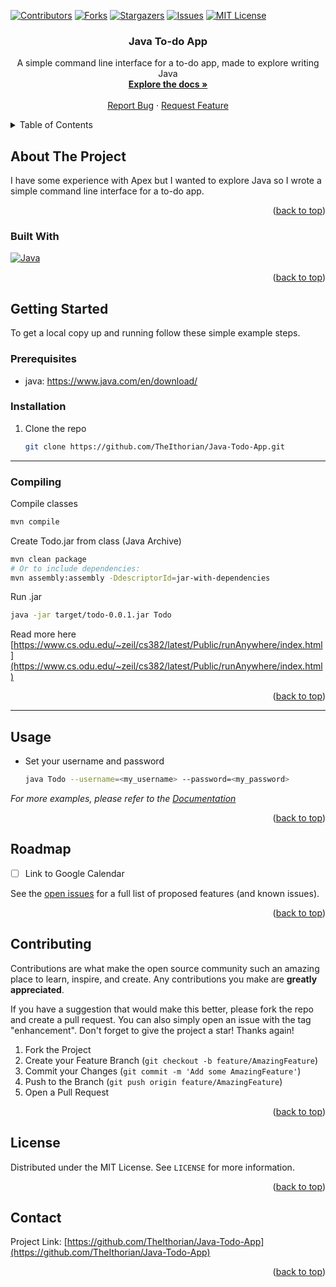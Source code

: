 <a name="readme-top"></a>

[![Contributors][contributors-shield]][contributors-url]
[![Forks][forks-shield]][forks-url]
[![Stargazers][stars-shield]][stars-url]
[![Issues][issues-shield]][issues-url]
[![MIT License][license-shield]][license-url]

<h3 align="center">Java To-do App</h3>
<div>
  <p align="center">
    A simple command line interface for a to-do app, made to explore writing Java
    <br />
    <a href="https://github.com/TheIthorian/Java-Todo-App"><strong>Explore the docs »</strong></a>
    <br />
    <br />
    <a href="https://github.com/TheIthorian/Java-Todo-App/issues">Report Bug</a>
    ·
    <a href="https://github.com/TheIthorian/Java-Todo-App/issues">Request Feature</a>
  </p>
</div>

<!-- TABLE OF CONTENTS -->
<details>
  <summary>Table of Contents</summary>
  <ol>
    <li>
      <a href="#about-the-project">About The Project</a>
      <ul>
        <li><a href="#built-with">Built With</a></li>
      </ul>
    </li>
    <li>
      <a href="#getting-started">Getting Started</a>
      <ul>
        <li><a href="#prerequisites">Prerequisites</a></li>
        <li><a href="#installation">Installation</a></li>
      </ul>
    </li>
    <li><a href="#usage">Usage</a></li>
    <li><a href="#roadmap">Roadmap</a></li>
    <li><a href="#contributing">Contributing</a></li>
    <li><a href="#license">License</a></li>
    <li><a href="#contact">Contact</a></li>
    <li><a href="#acknowledgments">Acknowledgments</a></li>
  </ol>
</details>

<!-- ABOUT THE PROJECT -->

## About The Project

<!-- [![Java To-do App Screen Shot][product-screenshot]](https://example.com) -->

I have some experience with Apex but I wanted to explore Java so I wrote a simple command line interface for a to-do app.

<p align="right">(<a href="#readme-top">back to top</a>)</p>

### Built With

[![Java][java.com]][java-url]

<p align="right">(<a href="#readme-top">back to top</a>)</p>

<!-- GETTING STARTED -->

## Getting Started

To get a local copy up and running follow these simple example steps.

### Prerequisites

-   java: https://www.java.com/en/download/

### Installation

1. Clone the repo
    ```sh
    git clone https://github.com/TheIthorian/Java-Todo-App.git
    ```

---

### Compiling

Compile classes

```sh
mvn compile
```

Create Todo.jar from class (Java Archive)

```sh
mvn clean package
# Or to include dependencies:
mvn assembly:assembly -DdescriptorId=jar-with-dependencies
```

Run .jar

```sh
java -jar target/todo-0.0.1.jar Todo
```

Read more here [https://www.cs.odu.edu/~zeil/cs382/latest/Public/runAnywhere/index.html](https://www.cs.odu.edu/~zeil/cs382/latest/Public/runAnywhere/index.html)

<p align="right">(<a href="#readme-top">back to top</a>)</p>

---

<!-- USAGE EXAMPLES -->

## Usage

-   Set your username and password
    ```sh
    java Todo --username=<my_username> --password=<my_password>
    ```

_For more examples, please refer to the [Documentation](https://github.com/TheIthorian/Java-Todo-App)_

<p align="right">(<a href="#readme-top">back to top</a>)</p>

<!-- ROADMAP -->

## Roadmap

-   [ ] Link to Google Calendar

See the [open issues](https://github.com/TheIthorian/Java-Todo-App/issues) for a full list of proposed features (and known issues).

<p align="right">(<a href="#readme-top">back to top</a>)</p>

<!-- CONTRIBUTING -->

## Contributing

Contributions are what make the open source community such an amazing place to learn, inspire, and create. Any contributions you make are **greatly appreciated**.

If you have a suggestion that would make this better, please fork the repo and create a pull request. You can also simply open an issue with the tag "enhancement".
Don't forget to give the project a star! Thanks again!

1. Fork the Project
2. Create your Feature Branch (`git checkout -b feature/AmazingFeature`)
3. Commit your Changes (`git commit -m 'Add some AmazingFeature'`)
4. Push to the Branch (`git push origin feature/AmazingFeature`)
5. Open a Pull Request

<p align="right">(<a href="#readme-top">back to top</a>)</p>

<!-- LICENSE -->

## License

Distributed under the MIT License. See `LICENSE` for more information.

<p align="right">(<a href="#readme-top">back to top</a>)</p>

<!-- CONTACT -->

## Contact

Project Link: [https://github.com/TheIthorian/Java-Todo-App](https://github.com/TheIthorian/Java-Todo-App)

<p align="right">(<a href="#readme-top">back to top</a>)</p>

<!-- MARKDOWN LINKS & IMAGES -->
<!-- https://www.markdownguide.org/basic-syntax/#reference-style-links -->

[contributors-shield]: https://img.shields.io/github/contributors/TheIthorian/Java-Todo-App.svg?style=for-the-badge
[contributors-url]: https://github.com/TheIthorian/Java-Todo-App/graphs/contributors
[forks-shield]: https://img.shields.io/github/forks/TheIthorian/Java-Todo-App.svg?style=for-the-badge
[forks-url]: https://github.com/TheIthorian/Java-Todo-App/network/members
[stars-shield]: https://img.shields.io/github/stars/TheIthorian/Java-Todo-App.svg?style=for-the-badge
[stars-url]: https://github.com/TheIthorian/Java-Todo-App/stargazers
[issues-shield]: https://img.shields.io/github/issues/TheIthorian/Java-Todo-App.svg?style=for-the-badge
[issues-url]: https://github.com/TheIthorian/Java-Todo-App/issues
[license-shield]: https://img.shields.io/github/license/TheIthorian/Java-Todo-App.svg?style=for-the-badge
[license-url]: https://github.com/TheIthorian/Java-Todo-App/blob/master/LICENSE.txt
[product-screenshot]: images/screenshot.png
[java.com]: https://img.shields.io/badge/Java-0769AD?style=for-the-badge&logo=java&logoColor=white
[java-url]: https://www.java.com/en/

